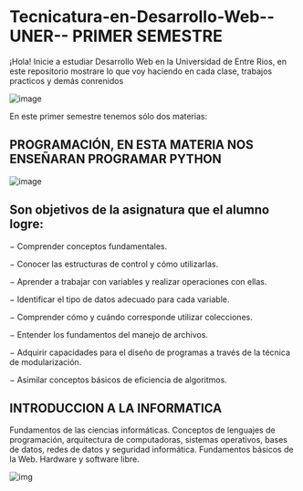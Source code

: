 #  Tecnicatura-en-Desarrollo-Web--UNER-- PRIMER SEMESTRE
¡Hola! Inicie a estudiar Desarrollo Web en la Universidad de Entre Rios, en este repositorio  mostrare lo que voy haciendo en cada clase, trabajos practicos y demás conrenidos

![image](https://hacktivistas.net/wp-content/uploads/2021/06/Desarrollo-Web-1288x724-1.jpg)


En este primer semestre tenemos sólo dos materias:



## PROGRAMACIÓN, EN ESTA MATERIA NOS ENSEÑARAN PROGRAMAR PYTHON

![image](https://tse4.mm.bing.net/th?id=OIP.RTQdRj1eX2m0VBsHT8cYSQHaE8&pid=Api&P=0&h=180)


## Son objetivos de la asignatura que el alumno logre:
− Comprender conceptos fundamentales.

− Conocer las estructuras de control y cómo utilizarlas.

− Aprender a trabajar con variables y realizar operaciones con ellas.

− Identificar el tipo de datos adecuado para cada variable.

− Comprender cómo y cuándo corresponde utilizar colecciones.

− Entender los fundamentos del manejo de archivos.

− Adquirir capacidades para el diseño de programas a través de la técnica de
modularización.

− Asimilar conceptos básicos de eficiencia de algoritmos.

## INTRODUCCION A LA INFORMATICA

Fundamentos de las ciencias informáticas.
Conceptos de lenguajes de programación, arquitectura de computadoras, sistemas
operativos, bases de datos, redes de datos y seguridad informática. Fundamentos
básicos de la Web. Hardware y software libre.

![img](https://tse3.mm.bing.net/th?id=OIP.cNHchkqyFkfShf97c4KFDwAAAA&pid=Api&P=0&h=180)
